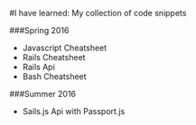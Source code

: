 #I have learned: My collection of code snippets


###Spring 2016
- Javascript Cheatsheet
- Rails Cheatsheet
- Rails Api
- Bash Cheatsheet

###Summer 2016
- Sails.js Api with Passport.js
